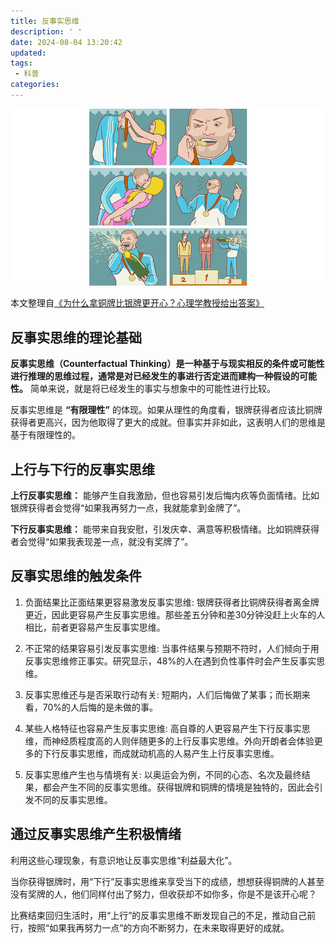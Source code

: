 ```yaml
---
title: 反事实思维
description: ' '
date: 2024-08-04 13:20:42
updated:
tags:
 - 科普
categories:
---
```

<img src="/images/反事实思维/MedalMeme.jpg" />

本文整理自[《为什么拿铜牌比银牌更开心？心理学教授给出答案》](https://www.xinli001.com/info/100496584)

## 反事实思维的理论基础

**反事实思维（Counterfactual Thinking）是一种基于与现实相反的条件或可能性进行推理的思维过程，通常是对已经发生的事进行否定进而建构一种假设的可能性。** 简单来说，就是将已经发生的事实与想象中的可能性进行比较。

反事实思维是 **“有限理性”** 的体现。如果从理性的角度看，银牌获得者应该比铜牌获得者更高兴，因为他取得了更大的成就。但事实并非如此，这表明人们的思维是基于有限理性的。

## 上行与下行的反事实思维

**上行反事实思维：** 能够产生自我激励，但也容易引发后悔内疚等负面情绪。比如银牌获得者会觉得“如果我再努力一点，我就能拿到金牌了”。

**下行反事实思维：** 能带来自我安慰，引发庆幸、满意等积极情绪。比如铜牌获得者会觉得“如果我表现差一点，就没有奖牌了”。

## 反事实思维的触发条件

1. 负面结果比正面结果更容易激发反事实思维:
银牌获得者比铜牌获得者离金牌更近，因此更容易产生反事实思维。那些差五分钟和差30分钟没赶上火车的人相比，前者更容易产生反事实思维。

2. 不正常的结果容易引发反事实思维:
当事件结果与预期不符时，人们倾向于用反事实思维修正事实。研究显示，48%的人在遇到负性事件时会产生反事实思维。

3. 反事实思维还与是否采取行动有关:
短期内，人们后悔做了某事；而长期来看，70%的人后悔的是未做的事。

4. 某些人格特征也容易产生反事实思维:
高自尊的人更容易产生下行反事实思维，而神经质程度高的人则伴随更多的上行反事实思维。外向开朗者会体验更多的下行反事实思维，而成就动机高的人易产生上行反事实思维。

5. 反事实思维产生也与情境有关:
以奥运会为例，不同的心态、名次及最终结果，都会产生不同的反事实思维。获得银牌和铜牌的情境是独特的，因此会引发不同的反事实思维。

## 通过反事实思维产生积极情绪

利用这些心理现象，有意识地让反事实思维“利益最大化”。

当你获得银牌时，用“下行”反事实思维来享受当下的成绩，想想获得铜牌的人甚至没有奖牌的人，他们同样付出了努力，但收获却不如你多，你是不是该开心呢？

比赛结束回归生活时，用“上行”的反事实思维不断发现自己的不足，推动自己前行，按照“如果我再努力一点”的方向不断努力，在未来取得更好的成就。



